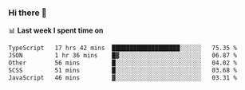 ### Hi there 👋

<!--
**DBvc/DBvc** is a ✨ _special_ ✨ repository because its `README.md` (this file) appears on your GitHub profile.

Here are some ideas to get you started:

- 🔭 I’m currently working on ...
- 🌱 I’m currently learning ...
- 👯 I’m looking to collaborate on ...
- 🤔 I’m looking for help with ...
- 💬 Ask me about ...
- 📫 How to reach me: ...
- 😄 Pronouns: ...
- ⚡ Fun fact: ...
-->

📊 **Last week I spent time on**
<!--START_SECTION:waka-->

```txt
TypeScript   17 hrs 42 mins  ███████████████████░░░░░░   75.35 %
JSON         1 hr 36 mins    █▓░░░░░░░░░░░░░░░░░░░░░░░   06.87 %
Other        56 mins         █░░░░░░░░░░░░░░░░░░░░░░░░   04.02 %
SCSS         51 mins         █░░░░░░░░░░░░░░░░░░░░░░░░   03.68 %
JavaScript   46 mins         ▓░░░░░░░░░░░░░░░░░░░░░░░░   03.31 %
```

<!--END_SECTION:waka-->
